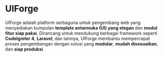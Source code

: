 # **UIForge**

UIForge adalah platform serbaguna untuk pengembang web yang menyediakan kumpulan **template antarmuka (UI) yang elegan** dan **modul fitur siap pakai**. Dirancang untuk mendukung berbagai framework seperti **CodeIgniter 4**, **Laravel**, dan lainnya, UIForge membantu mempercepat proses pengembangan dengan solusi yang **modular**, **mudah disesuaikan**, dan **siap produksi**.
